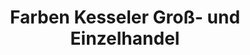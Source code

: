 ---
title: "Farben Kesseler Groß- und Einzelhandel"
url: /gera/farben-kesseler-gross-und-einzelhandel/
shop: Farben
---